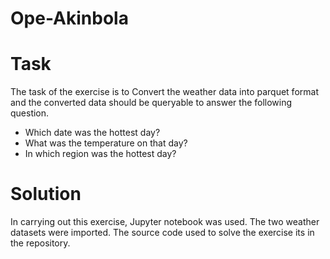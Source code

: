 # Ope-Akinbola
# Task
The task of the exercise is to Convert the weather data into parquet format and the converted data should be queryable to answer the following question. 
- Which date was the hottest day? 
- What was the temperature on that day?
- In which region was the hottest day? 

# Solution
In carrying out this exercise, Jupyter notebook was used. The two weather datasets were imported.
The source code used to solve the exercise its in the repository.
